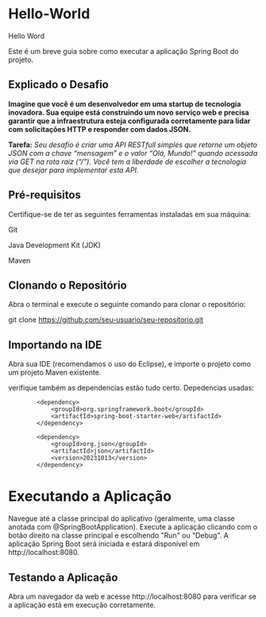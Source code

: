 # Hello-World

Hello Word

Este é um breve guia sobre como executar a aplicação Spring Boot do projeto.

## Explicado o Desafio

**Imagine que você é um desenvolvedor em uma startup de tecnologia inovadora. Sua equipe está construindo um novo serviço web e precisa garantir que a infraestrutura esteja configurada corretamente para lidar com solicitações HTTP e responder com dados JSON.**

**Tarefa:** *Seu desafio é criar uma API RESTfull simples que retorne um objeto JSON com a chave “mensagem” e o valor “Olá, Mundo!” quando acessada via GET na rota raiz (“/”). Você tem a liberdade de escolher a tecnologia que desejar para implementar esta API.*

## Pré-requisitos
Certifique-se de ter as seguintes ferramentas instaladas em sua máquina:

Git

Java Development Kit (JDK)

Maven

## Clonando o Repositório
Abra o terminal e execute o seguinte comando para clonar o repositório:

git clone https://github.com/seu-usuario/seu-repositorio.git

## Importando na IDE
Abra sua IDE (recomendamos o uso do Eclipse), e importe o projeto como um projeto Maven existente.

verifique também as dependencias estão tudo certo. Depedencias usadas:

~~~
		<dependency>
			<groupId>org.springframework.boot</groupId>
			<artifactId>spring-boot-starter-web</artifactId>
		</dependency>
		
		<dependency>
		    <groupId>org.json</groupId>
		    <artifactId>json</artifactId>
		    <version>20231013</version>
		</dependency>
~~~

# Executando a Aplicação
Navegue até a classe principal do aplicativo (geralmente, uma classe anotada com @SpringBootApplication).
Execute a aplicação clicando com o botão direito na classe principal e escolhendo "Run" ou "Debug".
A aplicação Spring Boot será iniciada e estará disponível em http://localhost:8080.

## Testando a Aplicação
Abra um navegador da web e acesse http://localhost:8080 para verificar se a aplicação está em execução corretamente.
